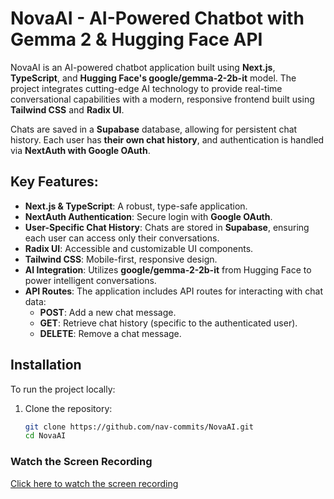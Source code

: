 

# NovaAI - AI-Powered Chatbot with Gemma 2 & Hugging Face API

NovaAI is an AI-powered chatbot application built using **Next.js**, **TypeScript**, and **Hugging Face's google/gemma-2-2b-it** model. The project integrates cutting-edge AI technology to provide real-time conversational capabilities with a modern, responsive frontend built using **Tailwind CSS** and **Radix UI**.

Chats are saved in a **Supabase** database, allowing for persistent chat history. Each user has **their own chat history**, and authentication is handled via **NextAuth with Google OAuth**.

## Key Features:
- **Next.js & TypeScript**: A robust, type-safe application.
- **NextAuth Authentication**: Secure login with **Google OAuth**.
- **User-Specific Chat History**: Chats are stored in **Supabase**, ensuring each user can access only their conversations.
- **Radix UI**: Accessible and customizable UI components.
- **Tailwind CSS**: Mobile-first, responsive design.
- **AI Integration**: Utilizes **google/gemma-2-2b-it** from Hugging Face to power intelligent conversations.
- **API Routes**: The application includes API routes for interacting with chat data:
  - **POST**: Add a new chat message.
  - **GET**: Retrieve chat history (specific to the authenticated user).
  - **DELETE**: Remove a chat message.

## Installation

To run the project locally:

1. Clone the repository:

   ```bash
   git clone https://github.com/nav-commits/NovaAI.git
   cd NovaAI

### Watch the Screen Recording
[Click here to watch the screen recording](Screen%20Recording%202025-02-06%20at%203.53.37%20PM.mov)


